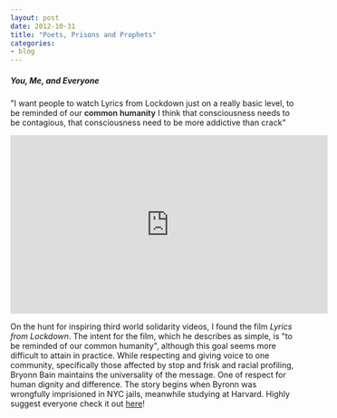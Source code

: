 ```yaml
---
layout: post
date: 2012-10-31 
title: "Poets, Prisons and Prophets"
categories:
- blog
---
```

<h5>You, Me, and Everyone</h5>
<p>"I want people to watch Lyrics from Lockdown just on a really basic level, to be reminded of our <font style='font-weight:600;'>common humanity</font> I think that consciousness needs to be contagious, that consciousness need to be more addictive than crack"</p><p><iframe width="560" height="315" src="http://www.youtube.com/embed/pn4Gbpinpns" frameborder="0" allowfullscreen></iframe></p><p>On the hunt for inspiring third world solidarity videos, I found the film <font style='font-style:italic;'>Lyrics from Lockdown</font>. The intent for the film, which he describes as simple, is "to be reminded of our common humanity", although this goal seems more difficult to attain in practice. While respecting and giving voice to one community, specifically those affected by stop and frisk and racial profiling, Bryonn Bain maintains the universality of the message. One of respect for human dignity and difference. The story begins when Byronn was wrongfully imprisioned in NYC jails, meanwhile studying at Harvard. Highly suggest everyone check it out <a href='http://www.lyricsfromlockdown.com/'>here</a>!</p>  